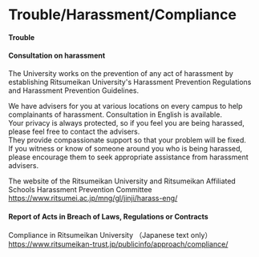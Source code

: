 # Trouble/Harassment/Compliance

#### Trouble

#### Consultation on harassment

The University works on the prevention of any act of harassment by establishing Ritsumeikan University's Harassment Prevention Regulations and Harassment Prevention Guidelines.

We have advisers for you at various locations on every campus to help complainants of harassment. Consultation in English is available.  
Your privacy is always protected, so if you feel you are being harassed, please feel free to contact the advisers.  
They provide compassionate support so that your problem will be fixed.  
If you witness or know of someone around you who is being harassed, please encourage them to seek appropriate assistance from harassment advisers.

The website of the Ritsumeikan University and Ritsumeikan Affiliated Schools Harassment Prevention Committee  
<https://www.ritsumei.ac.jp/mng/gl/jinji/harass-eng/>

#### Report of Acts in Breach of Laws, Regulations or Contracts

Compliance in Ritsumeikan University （Japanese text only）  
<https://www.ritsumeikan-trust.jp/publicinfo/approach/compliance/>

